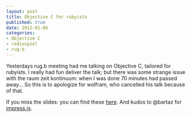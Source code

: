```yaml
---
layout: post
title: Objective C for rubyists
published: true
date: 2012-01-06
categories:
- Objective C
- radiospiel
- rug-b
---
```


<p>Yesterdays rug.b meeting had me talking on Objective C, tailored for rubyists. I really had fun deliver the talk; but there was some strange issue with the raum zeit kontinuum: when I was done 70 minutes had passed away... So this is to apologize for wolfram, who cancelled his talk because of that.</p>

<p>If you miss the slides: you can find these <a href="http://oc4r.heroku.com">here</a>. And kudos to @bartaz for <a href="https://github.com/bartaz/impress.js">impress.js</a>.</p>
